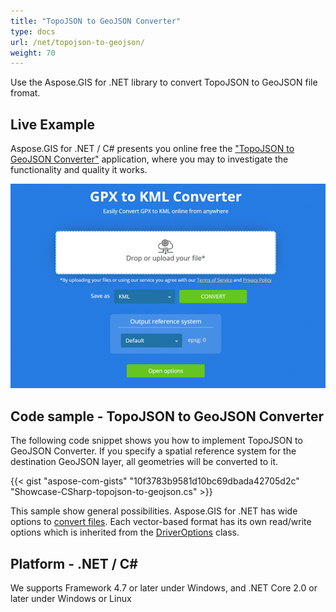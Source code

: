 ```yaml
---
title: "TopoJSON to GeoJSON Converter"
type: docs
url: /net/topojson-to-geojson/
weight: 70
---
```


Use the Aspose.GIS for .NET library to convert TopoJSON to GeoJSON file fromat.

## **Live Example**

Aspose.GIS for .NET / C# presents you online free the ["TopoJSON to GeoJSON Converter"](https://products.aspose.app/gis/conversion/topojson-to-geojson) application, where you may to investigate the functionality and quality it works.

![TopoJSON to GeoJSON Converter App](conversion.png)

## **Code sample - TopoJSON to GeoJSON Converter**

The following code snippet shows you how to implement TopoJSON to GeoJSON Converter. If you specify a spatial reference system for the destination GeoJSON layer, all geometries will be converted to it. 

{{< gist "aspose-com-gists" "10f3783b9581d10bc69dbada42705d2c" "Showcase-CSharp-topojson-to-geojson.cs" >}}

This sample show general possibilities. Aspose.GIS for .NET has wide options to [convert files](https://docs.aspose.com/gis/net/vector-layers/). Each vector-based format has its own read/write options which is inherited from the [DriverOptions](https://apireference.aspose.com/gis/net/aspose.gis/driveroptions) class.

## **Platform - .NET / C#**

We supports Framework 4.7 or later under Windows, and .NET Core 2.0 or later under Windows or Linux
